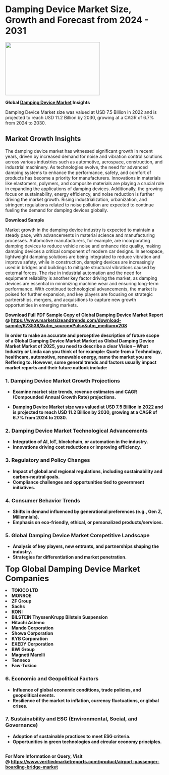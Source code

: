<H1>Damping Device Market Size, Growth and Forecast from 2024 - 2031</H1><img class="aligncenter size-medium wp-image-584254" src="https://thirdeyenews.in/wp-content/uploads/2024/09/Global-Market-Research-300x168.jpeg" alt="" width="300" height="168" /><p><strong>Global&nbsp;<a href="https://www.marketsizeandtrends.com/download-sample/673538/&amp;utm_source=Pulse&amp;utm_medium=208">Damping Device Market</a> Insights</strong></p><p>Damping Device Market size was valued at USD 7.5 Billion in 2022 and is projected to reach USD 11.2 Billion by 2030, growing at a CAGR of 6.7% from 2024 to 2030.</p><p><h2>Market Growth Insights</h2> <p>The damping device market has witnessed significant growth in recent years, driven by increased demand for noise and vibration control solutions across various industries such as automotive, aerospace, construction, and industrial machinery. As technologies evolve, the need for advanced damping systems to enhance the performance, safety, and comfort of products has become a priority for manufacturers. Innovations in materials like elastomers, polymers, and composite materials are playing a crucial role in expanding the applications of damping devices. Additionally, the growing focus on sustainability, energy efficiency, and noise reduction is further driving the market growth. Rising industrialization, urbanization, and stringent regulations related to noise pollution are expected to continue fueling the demand for damping devices globally.</p> <p><strong>Download Sample</strong></p> <p>Market growth in the damping device industry is expected to maintain a steady pace, with advancements in material science and manufacturing processes. Automotive manufacturers, for example, are incorporating damping devices to reduce vehicle noise and enhance ride quality, making damping devices a critical component of modern car designs. In aerospace, lightweight damping solutions are being integrated to reduce vibration and improve safety, while in construction, damping devices are increasingly used in bridges and buildings to mitigate structural vibrations caused by external forces. The rise in industrial automation and the need for equipment reliability is another key factor driving the market, as damping devices are essential in minimizing machine wear and ensuring long-term performance. With continued technological advancements, the market is poised for further expansion, and key players are focusing on strategic partnerships, mergers, and acquisitions to capture new growth opportunities in emerging markets.</p> <p><strong></p><p><span class=""><strong>Download Full PDF Sample Copy of Global Damping Device Market Report</strong> @ <a href="https://www.marketsizeandtrends.com/download-sample/673538/&amp;utm_source=Pulse&amp;utm_medium=208" target="_blank">https://www.marketsizeandtrends.com/download-sample/673538/&amp;utm_source=Pulse&amp;utm_medium=208</a></span></p><p>In order to make an accurate and perceptive description of future scope of a Global&nbsp;Damping Device Market Market as Global&nbsp;Damping Device Market Market of 2025, you need to describe a clear Vision &ndash; What Industry or Linda can you think of for example: Quote from a Technology, healthcare, automotive, renewable energy, name the market you are Reffering to. However, some general trends and factors usually impact market reports and their future outlook include:</p><h3>1.&nbsp;<strong>Damping Device Market Growth Projections</strong></h3><ul><li>Examine market size trends, revenue estimates and CAGR (Compounded Annual Growth Rate) projections.</li><li><p>Damping Device Market size was valued at USD 7.5 Billion in 2022 and is projected to reach USD 11.2 Billion by 2030, growing at a CAGR of 6.7% from 2024 to 2030.</p></li></ul><h3>2.&nbsp;<strong>Damping Device Market Technological Advancements</strong></h3><ul><li>Integration of AI, IoT, blockchain, or automation in the industry.</li><li>Innovations driving cost reductions or improving efficiency.</li></ul><h3>3.&nbsp;<strong>Regulatory and Policy Changes</strong></h3><ul><li>Impact of global and regional regulations, including sustainability and carbon-neutral goals.</li><li>Compliance challenges and opportunities tied to government initiatives.</li></ul><h3>4.&nbsp;<strong>Consumer Behavior Trends</strong></h3><ul><li>Shifts in demand influenced by generational preferences (e.g., Gen Z, Millennials).</li><li>Emphasis on eco-friendly, ethical, or personalized products/services.</li></ul><h3>5.&nbsp;<strong>Global Damping Device Market Competitive Landscape</strong></h3><ul><li>Analysis of key players, new entrants, and partnerships shaping the industry.</li><li>Strategies for differentiation and market penetration.</li></ul><p data-pm-slice="1 1 []"><span style="color: inherit; font-family: inherit; font-size: 25px;">Top Global Damping Device Market Companies</span></p><div class="" data-test-id=""><p><li>TOKICO LTD</li><li> MONROE</li><li> ZF Group</li><li> Sachs</li><li> KONI</li><li> BILSTEIN ThyssenKrupp Bilstein Suspension</li><li> Hitachi Astemo</li><li> Mando Corporation</li><li> Showa Corporation</li><li> KYB Corporation</li><li> EXEDY Corporation</li><li> BWI Group</li><li> Magneti Marelli</li><li> Tenneco</li><li> Faw-Tokico</li></p></div><h3>6.&nbsp;<strong>Economic and Geopolitical Factors</strong></h3><ul><li>Influence of global economic conditions, trade policies, and geopolitical events.</li><li>Resilience of the market to inflation, currency fluctuations, or global crises.</li></ul><h3>7.&nbsp;<strong>Sustainability and ESG (Environmental, Social, and Governance)</strong></h3><ul><li>Adoption of sustainable practices to meet ESG criteria.</li><li>Opportunities in green technologies and circular economy principles.</li></ul><h2><strong style="font-size: 14px;">For More Information or Query, Visit @&nbsp;</strong><a style="background-color: #ffffff; font-size: 14px;" href="https://www.marketsizeandtrends.com/report/damping-device-market/" target="_blank">https://www.verifiedmarketreports.com/product/airport-passenger-boarding-bridge-market</a></h2>
